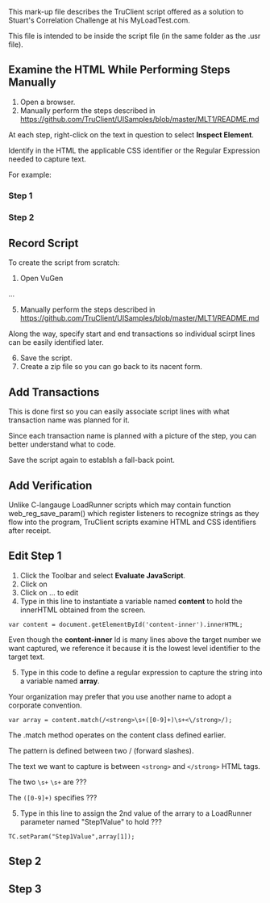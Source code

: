 This mark-up file describes the TruClient script offered as a solution to 
Stuart's Correlation Challenge at his MyLoadTest.com.

This file is intended to be inside the script file (in the same folder as the .usr file).

## Examine the HTML While Performing Steps Manually 

1. Open a browser.
2. Manually perform the steps described in
https://github.com/TruClient/UISamples/blob/master/MLT1/README.md

At each step, right-click on the text in question to select **Inspect Element**.

Identify in the HTML the applicable CSS identifier or the Regular Expression needed to capture text.

For example:

### Step 1

### Step 2



## <a name="Recording"> Record Script</a>

To create the script from scratch:

1. Open VuGen

...

5. Manually perform the steps described in
https://github.com/TruClient/UISamples/blob/master/MLT1/README.md

Along the way, specify start and end transactions so individual scirpt lines can be easily identified later.

6. Save the script. 
7. Create a zip file so you can go back to its nacent form.

## Add Transactions
This is done first so you can easily associate script lines with what transaction name was planned for it.

Since each transaction name is planned with a picture of the step, you can better understand what to code.

Save the script again to establsh a fall-back point.

## Add Verification
Unlike C-langauge LoadRunner scripts which may contain function web_reg_save_param() 
which register listeners to recognize strings as they flow into the program,
TruClient scripts examine HTML and CSS identifiers after receipt.

## Edit Step 1

1. Click the Toolbar and select **Evaluate JavaScript**.
2. Click on 
3. Click on ... to edit
4. Type in this line to instantiate a variable named **content** to hold the innerHTML obtained from the screen.

```
var content = document.getElementById('content-inner').innerHTML;
```

Even though the **content-inner** Id is many lines above the target number we want captured,
we reference it because it is the lowest level identifier to the target text.

5. Type in this code to define a regular expression to capture the string into a variable named **array**.
 
Your organization may prefer that you use another name to adopt a corporate convention.

```
var array = content.match(/<strong>\s+([0-9]+)\s+<\/strong>/);
```

The .match method operates on the content class defined earlier.

The pattern is defined between two / (forward slashes).

The text we want to capture is between `<strong>` and `</strong>` HTML tags.

The two `\s+` `\s+` are ???

The `([0-9]+)` specifies ???

5. Type in this line to assign the 2nd value of the arrary to a LoadRunner parameter named "Step1Value" to hold ???

```
TC.setParam("Step1Value",array[1]);
```


## Step 2



## Step 3


